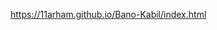 
https://11arham.github.io/Bano-Kabil/index.html

<!--  - This is the readme file of my first e-commerce website.
 - In this file i will write every feature that i will create in this website.

